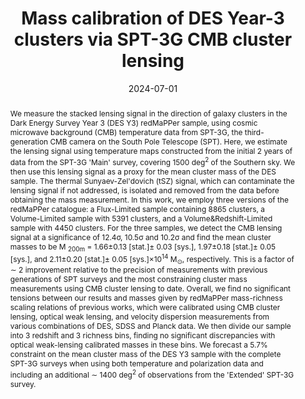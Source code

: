 ---
title: "Mass calibration of DES Year-3 clusters via SPT-3G CMB cluster lensing"
collection: "publications"
category: "co_papers"
permalink: /publications/2024JCAP07024A
link: https://ui.adsabs.harvard.edu/abs/2024JCAP...07..024A/abstract
date: 2024-07-01
venue: "Journal of Cosmology and Astroparticle Physics"
citation: "Klein, M., Mohr, J. J., Bocquet, S., et al. (2024), Monthly Notices of the Royal Astronomical Society, 531, 3973."
abstract: "We measure the stacked lensing signal in the direction of galaxy clusters in the Dark Energy Survey Year 3 (DES Y3) redMaPPer sample, using cosmic microwave background (CMB) temperature data from SPT-3G, the third-generation CMB camera on the South Pole Telescope (SPT). Here, we estimate the lensing signal using temperature maps constructed from the initial 2 years of data from the SPT-3G 'Main' survey, covering 1500 deg<SUP>2</SUP> of the Southern sky. We then use this lensing signal as a proxy for the mean cluster mass of the DES sample. The thermal Sunyaev-Zel'dovich (tSZ) signal, which can contaminate the lensing signal if not addressed, is isolated and removed from the data before obtaining the mass measurement. In this work, we employ three versions of the redMaPPer catalogue: a Flux-Limited sample containing 8865 clusters, a Volume-Limited sample with 5391 clusters, and a Volume&amp;Redshift-Limited sample with 4450 clusters. For the three samples, we detect the CMB lensing signal at a significance of 12.4σ, 10.5σ and 10.2σ and find the mean cluster masses to be M <SUB>200m</SUB> = 1.66±0.13 [stat.]± 0.03 [sys.], 1.97±0.18 [stat.]± 0.05 [sys.], and 2.11±0.20 [stat.]± 0.05 [sys.]×10<SUP>14</SUP> M<SUB>⊙</SUB>, respectively. This is a factor of ∼ 2 improvement relative to the precision of measurements with previous generations of SPT surveys and the most constraining cluster mass measurements using CMB cluster lensing to date. Overall, we find no significant tensions between our results and masses given by redMaPPer mass-richness scaling relations of previous works, which were calibrated using CMB cluster lensing, optical weak lensing, and velocity dispersion measurements from various combinations of DES, SDSS and Planck data. We then divide our sample into 3 redshift and 3 richness bins, finding no significant discrepancies with optical weak-lensing calibrated masses in these bins. We forecast a 5.7% constraint on the mean cluster mass of the DES Y3 sample with the complete SPT-3G surveys when using both temperature and polarization data and including an additional ∼ 1400 deg<SUP>2</SUP> of observations from the 'Extended' SPT-3G survey."
---